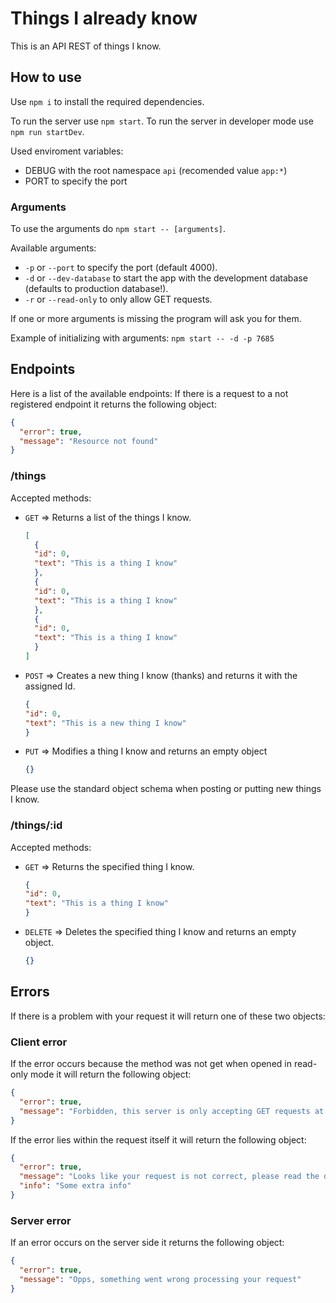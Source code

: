 # Things I already know

This is an API REST of things I know.

## How to use

Use `npm i` to install the required dependencies.

To run the server use `npm start`.
To run the server in developer mode use `npm run startDev`.

Used enviroment variables:

- DEBUG with the root namespace `api` (recomended value `app:*`)
- PORT to specify the port

### Arguments

To use the arguments do `npm start -- [arguments]`.

Available arguments:

- `-p` or `--port` to specify the port (default 4000).
- `-d` or `--dev-database` to start the app with the development database (defaults to production database!).
- `-r` or `--read-only` to only allow GET requests.

If one or more arguments is missing the program will ask you for them.

Example of initializing with arguments: `npm start -- -d -p 7685`

## Endpoints

Here is a list of the available endpoints:
If there is a request to a not registered endpoint it returns the following object:

```JSON
{
  "error": true,
  "message": "Resource not found"
}
```

### /things

Accepted methods:

- `GET` => Returns a list of the things I know.

  ```JSON
  [
    {
    "id": 0,
    "text": "This is a thing I know"
    },
    {
    "id": 0,
    "text": "This is a thing I know"
    },
    {
    "id": 0,
    "text": "This is a thing I know"
    }
  ]
  ```

- `POST` => Creates a new thing I know (thanks) and returns it with the assigned Id.

  ```JSON
  {
  "id": 0,
  "text": "This is a new thing I know"
  }
  ```

- `PUT` => Modifies a thing I know and returns an empty object
  ```JSON
  {}
  ```

Please use the standard object schema when posting or putting new things I know.

### /things/:id

Accepted methods:

- `GET` => Returns the specified thing I know.

  ```JSON
  {
  "id": 0,
  "text": "This is a thing I know"
  }
  ```

- `DELETE` => Deletes the specified thing I know and returns an empty object.
  ```JSON
  {}
  ```

## Errors

If there is a problem with your request it will return one of these two objects:

### Client error

If the error occurs because the method was not get when opened in read-only mode it will return the following object:

```JSON
{
  "error": true,
  "message": "Forbidden, this server is only accepting GET requests at the moment",
}
```

If the error lies within the request itself it will return the following object:

```JSON
{
  "error": true,
  "message": "Looks like your request is not correct, please read the documentation!",
  "info": "Some extra info"
}
```

### Server error

If an error occurs on the server side it returns the following object:

```JSON
{
  "error": true,
  "message": "Opps, something went wrong processing your request"
}
```
